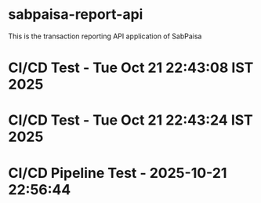 # sabpaisa-report-api
This is the transaction reporting API application of SabPaisa
# CI/CD Test - Tue Oct 21 22:43:08 IST 2025
# CI/CD Test - Tue Oct 21 22:43:24 IST 2025
# CI/CD Pipeline Test - 2025-10-21 22:56:44
